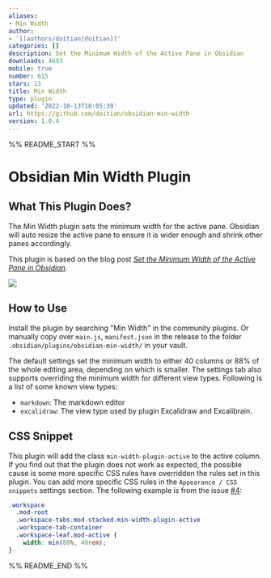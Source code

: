 ```yaml
---
aliases:
- Min Width
author:
- '[[authors/doitian|doitian]]'
categories: []
description: Set the Minimum Width of the Active Pane in Obsidian
downloads: 4693
mobile: true
number: 615
stars: 13
title: Min Width
type: plugin
updated: '2022-10-13T18:05:39'
url: https://github.com/doitian/obsidian-min-width
version: 1.0.4
---
```


%% README_START %%

# Obsidian Min Width Plugin

## What This Plugin Does?

The Min Width plugin sets the minimum width for the active pane. Obsidian will auto resize the active pane to ensure it is wider enough and shrink other panes accordingly.

This plugin is based on the blog post [_Set the Minimum Width of the Active Pane in Obsidian_](https://blog.iany.me/2022/09/set-the-minimum-width-of-the-active-pane-in-obsidian/).

[![](https://videoapi-muybridge.vimeocdn.com/animated-thumbnails/image/5569408d-3300-4b5c-b4b8-6e8baa5ad413.gif?ClientID=vimeo-core-prod&Date=1663953976&Signature=3840517f68f618fa3b48788f5cc5c1579d95b46b)](https://vimeo.com/752964835)

## How to Use

Install the plugin by searching "Min Width" in the community plugins. Or manually copy over `main.js`, `manifest.json` in the release to the folder `.obsidian/plugins/obsidian-min-width/` in your vault.

The default settings set the minimum width to either 40 columns or 88% of the whole editing area, depending on which is smaller. The settings tab also supports overriding the minimum width for different view types. Following is a list of some known view types:

- `markdown`: The markdown editor
- `excalidraw`: The view type used by plugin Excalidraw and Excalibrain.

## CSS Snippet

This plugin will add the class `min-width-plugin-active` to the active column. If you find out that the plugin does not work as expected, the possible cause is some more specific CSS rules have overridden the rules set in this plugin. You can add more specific CSS rules in the `Appearance / CSS snippets` settings section. The following example is from the issue [#4](https://github.com/doitian/obsidian-min-width/issues/4):

```css
.workspace
  .mod-root
  .workspace-tabs.mod-stacked.min-width-plugin-active
  .workspace-tab-container
  .workspace-leaf.mod-active {
    width: min(88%, 40rem);
}
```


%% README_END %%